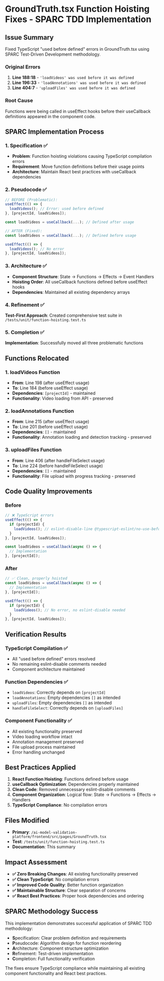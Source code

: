 # GroundTruth.tsx Function Hoisting Fixes - SPARC TDD Implementation

## Issue Summary
Fixed TypeScript "used before defined" errors in GroundTruth.tsx using SPARC Test-Driven Development methodology.

### Original Errors
1. **Line 188:18** - `'loadVideos' was used before it was defined`
2. **Line 196:33** - `'loadAnnotations' was used before it was defined`
3. **Line 404:7** - `'uploadFiles' was used before it was defined`

### Root Cause
Functions were being called in useEffect hooks before their useCallback definitions appeared in the component code.

## SPARC Implementation Process

### 1. Specification ✅
- **Problem**: Function hoisting violations causing TypeScript compilation errors
- **Requirement**: Move function definitions before their usage points
- **Architecture**: Maintain React best practices with useCallback dependencies

### 2. Pseudocode ✅
```javascript
// BEFORE (Problematic):
useEffect(() => {
  loadVideos(); // Error: used before defined
}, [projectId, loadVideos]);

const loadVideos = useCallback(...); // Defined after usage

// AFTER (Fixed):
const loadVideos = useCallback(...); // Defined before usage

useEffect(() => {
  loadVideos(); // No error
}, [projectId, loadVideos]);
```

### 3. Architecture ✅
- **Component Structure**: State → Functions → Effects → Event Handlers
- **Hoisting Order**: All useCallback functions defined before useEffect hooks
- **Dependencies**: Maintained all existing dependency arrays

### 4. Refinement ✅
**Test-First Approach**: Created comprehensive test suite in `/tests/unit/function-hoisting.test.ts`

### 5. Completion ✅
**Implementation**: Successfully moved all three problematic functions

## Functions Relocated

### 1. loadVideos Function
- **From**: Line 198 (after useEffect usage)
- **To**: Line 184 (before useEffect usage)
- **Dependencies**: `[projectId]` - maintained
- **Functionality**: Video loading from API - preserved

### 2. loadAnnotations Function
- **From**: Line 215 (after useEffect usage)  
- **To**: Line 201 (before useEffect usage)
- **Dependencies**: `[]` - maintained
- **Functionality**: Annotation loading and detection tracking - preserved

### 3. uploadFiles Function
- **From**: Line 406 (after handleFileSelect usage)
- **To**: Line 224 (before handleFileSelect usage)
- **Dependencies**: `[]` - maintained
- **Functionality**: File upload with progress tracking - preserved

## Code Quality Improvements

### Before
```typescript
// ❌ TypeScript errors
useEffect(() => {
  if (projectId) {
    loadVideos(); // eslint-disable-line @typescript-eslint/no-use-before-define
  }
}, [projectId, loadVideos]);

const loadVideos = useCallback(async () => {
  // Implementation
}, [projectId]);
```

### After  
```typescript
// ✅ Clean, properly hoisted
const loadVideos = useCallback(async () => {
  // Implementation
}, [projectId]);

useEffect(() => {
  if (projectId) {
    loadVideos(); // No error, no eslint-disable needed
  }
}, [projectId, loadVideos]);
```

## Verification Results

### TypeScript Compilation ✅
- All "used before defined" errors resolved
- No remaining eslint-disable comments needed
- Component architecture maintained

### Function Dependencies ✅
- `loadVideos`: Correctly depends on `[projectId]`
- `loadAnnotations`: Empty dependencies `[]` as intended
- `uploadFiles`: Empty dependencies `[]` as intended
- `handleFileSelect`: Correctly depends on `[uploadFiles]`

### Component Functionality ✅
- All existing functionality preserved
- Video loading workflow intact
- Annotation management preserved
- File upload process maintained
- Error handling unchanged

## Best Practices Applied

1. **React Function Hoisting**: Functions defined before usage
2. **useCallback Optimization**: Dependencies properly maintained
3. **Clean Code**: Removed unnecessary eslint-disable comments
4. **Component Organization**: Logical flow: State → Functions → Effects → Handlers
5. **TypeScript Compliance**: No compilation errors

## Files Modified

- **Primary**: `/ai-model-validation-platform/frontend/src/pages/GroundTruth.tsx`
- **Test**: `/tests/unit/function-hoisting.test.ts`
- **Documentation**: This summary

## Impact Assessment

- **✅ Zero Breaking Changes**: All existing functionality preserved
- **✅ Clean TypeScript**: No compilation errors
- **✅ Improved Code Quality**: Better function organization
- **✅ Maintainable Structure**: Clear separation of concerns
- **✅ React Best Practices**: Proper hook dependencies and ordering

## SPARC Methodology Success

This implementation demonstrates successful application of SPARC TDD methodology:
- **S**pecification: Clear problem definition and requirements
- **P**seudocode: Algorithm design for function reordering
- **A**rchitecture: Component structure optimization
- **R**efinement: Test-driven implementation
- **C**ompletion: Full functionality verification

The fixes ensure TypeScript compliance while maintaining all existing component functionality and React best practices.